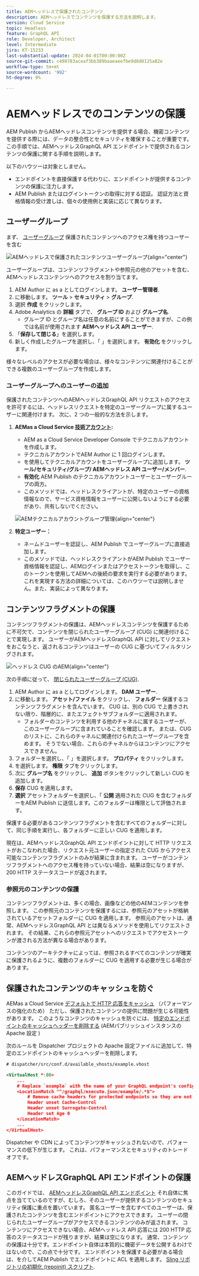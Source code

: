 ```yaml
---
title: AEMヘッドレスで保護されたコンテンツ
description: AEMヘッドレスでコンテンツを保護する方法を説明します。
version: Cloud Service
topic: Headless
feature: GraphQL API
role: Developer, Architect
level: Intermediate
jira: KT-15233
last-substantial-update: 2024-04-01T00:00:00Z
source-git-commit: c498783aceaf3bb389baaeaeefbe9d8d0125a82e
workflow-type: tm+mt
source-wordcount: '992'
ht-degree: 0%

---
```



# AEMヘッドレスでのコンテンツの保護

AEM Publish からAEMヘッドレスコンテンツを提供する場合、機密コンテンツを提供する際には、データの整合性とセキュリティを確保することが重要です。 この手順では、AEMヘッドレスGraphQL API エンドポイントで提供されるコンテンツの保護に関する手順を説明します。

以下のハウツーは対象としません。

- エンドポイントを直接保護する代わりに、エンドポイントが提供するコンテンツの保護に注力します。
- AEM Publish またはログイントークンの取得に対する認証。 認証方法と資格情報の受け渡しは、個々の使用例と実装に応じて異なります。

## ユーザーグループ

まず、 [ユーザーグループ](https://experienceleague.adobe.com/en/docs/experience-manager-learn/cloud-service/accessing/aem-users-groups-and-permissions) 保護されたコンテンツへのアクセス権を持つユーザーを含む

![AEMヘッドレスで保護されたコンテンツユーザーグループ](./assets/protected-content/user-groups.png){align="center"}

ユーザーグループは、コンテンツフラグメントや参照元の他のアセットを含む、AEMヘッドレスコンテンツへのアクセスを割り当てます。

1. AEM Author に as a としてログインします。 **ユーザー管理者**.
1. に移動します。 **ツール** > **セキュリティ** > **グループ**.
1. 選択 **作成** をクリックします。
1. Adobe Analytics の **詳細** タブで、 **グループ ID** および **グループ名**.
   - グループ ID とグループ名は任意の名前にすることができますが、この例では名前が使用されます **AEMヘッドレス API ユーザー**.
1. 「**保存して閉じる**」を選択します。
1. 新しく作成したグループを選択し、「 」を選択します。 **有効化** をクリックします。

様々なレベルのアクセスが必要な場合は、様々なコンテンツに関連付けることができる複数のユーザーグループを作成します。

### ユーザーグループへのユーザーの追加

保護されたコンテンツへのAEMヘッドレスGraphQL API リクエストのアクセスを許可するには、ヘッドレスリクエストを特定のユーザーグループに属するユーザーに関連付けます。 次に、2 つの一般的な方法を示します。

1. **AEMas a Cloud Service [技術アカウント](https://experienceleague.adobe.com/en/docs/experience-manager-learn/getting-started-with-aem-headless/authentication/service-credentials):**
   - AEM as a Cloud Service Developer Console でテクニカルアカウントを作成します。
   - テクニカルアカウントでAEM Author に 1 回ログインします。
   - を使用してテクニカルアカウントをユーザーグループに追加します。 **ツール/セキュリティ/グループ/ AEMヘッドレス API ユーザー/メンバー**.
   - **有効化** AEM Publish のテクニカルアカウントユーザーとユーザーグループの両方。
   - このメソッドでは、ヘッドレスクライアントが、特定のユーザーの資格情報なので、サービス資格情報をユーザーに公開しないようにする必要があり、共有しないでください。

   ![AEMテクニカルアカウントグループ管理](./assets/protected-content/group-membership.png){align="center"}

2. **特定ユーザー：**
   - ネームドユーザーを認証し、AEM Publish でユーザーグループに直接追加します。
   - このメソッドでは、ヘッドレスクライアントがAEM Publish でユーザー資格情報を認証し、AEMログインまたはアクセストークンを取得し、このトークンを使用してAEMへの後続の要求を実行する必要があります。 これを実現する方法の詳細については、このハウツーでは説明しません。また、実装によって異なります。

## コンテンツフラグメントの保護

コンテンツフラグメントの保護は、AEMヘッドレスコンテンツを保護するために不可欠で、コンテンツを閉じられたユーザーグループ (CUG) に関連付けることで実現します。 ユーザーがAEMヘッドレスGraphQL API に対してリクエストをおこなうと、返されるコンテンツはユーザーの CUG に基づいてフィルタリングされます。

![ヘッドレス CUG のAEM](./assets/protected-content/cugs.png){align="center"}

次の手順に従って、 [閉じられたユーザーグループ (CUG)](https://experienceleague.adobe.com/en/docs/experience-manager-learn/assets/advanced/closed-user-groups).

1. AEM Author に as a としてログインします。 **DAM ユーザー**.
2. に移動します。 **アセット/ファイル** をクリックし、 **フォルダー** 保護するコンテンツフラグメントを含んでいます。 CUG は、別の CUG で上書きされない限り、階層的に、またエフェクトサブフォルダーに適用されます。
   - フォルダーのコンテンツを利用する他のチャネルに属するユーザーが、このユーザーグループに含まれていることを確認します。 または、CUG のリストに、これらのチャネルに関連付けられたユーザーグループを含めます。 そうでない場合、これらのチャネルからはコンテンツにアクセスできません。
3. フォルダーを選択し、「 」を選択します。 **プロパティ** をクリックします。
4. を選択します。 **権限** タブをクリックします。
5. 次に **グループ名** をクリックし、 **追加** ボタンをクリックして新しい CUG を追加します。
6. **保存** CUG を適用します。
7. **選択** アセットフォルダーを選択し、「 **公開** 適用された CUG を含むフォルダーをAEM Publish に送信します。このフォルダーは権限として評価されます。

保護する必要があるコンテンツフラグメントを含むすべてのフォルダーに対して、同じ手順を実行し、各フォルダーに正しい CUG を適用します。

現在は、AEMヘッドレスGraphQL API エンドポイントに対して HTTP リクエストがおこなわれた場合、リクエスト元ユーザーの指定された CUG からアクセス可能なコンテンツフラグメントのみが結果に含まれます。 ユーザーがコンテンツフラグメントへのアクセス権を持っていない場合、結果は空になりますが、200 HTTP ステータスコードが返されます。

### 参照元のコンテンツの保護

コンテンツフラグメントは、多くの場合、画像などの他のAEMコンテンツを参照します。 この参照元のコンテンツを保護するには、参照元のアセットが格納されているアセットフォルダーに CUG を適用します。 参照元のアセットは、通常、AEMヘッドレスGraphQL API とは異なるメソッドを使用してリクエストされます。 その結果、これらの参照元アセットへのリクエストでアクセストークンが渡される方法が異なる場合があります。

コンテンツのアーキテクチャによっては、参照されるすべてのコンテンツが確実に保護されるように、複数のフォルダーに CUG を適用する必要が生じる場合があります。

## 保護されたコンテンツのキャッシュを防ぐ

AEMas a Cloud Service [デフォルトで HTTP 応答をキャッシュ](https://experienceleague.adobe.com/en/docs/experience-manager-learn/cloud-service/caching/publish) （パフォーマンスの強化のため） ただし、保護されたコンテンツの提供に問題が生じる可能性があります。 このようなコンテンツのキャッシュを防ぐには、 [特定のエンドポイントのキャッシュヘッダーを削除する](https://experienceleague.adobe.com/en/docs/experience-manager-learn/cloud-service/caching/publish#how-to-customize-cache-rules-1) (AEMパブリッシュインスタンスの Apache 設定 )

次のルールを Dispatcher プロジェクトの Apache 設定ファイルに追加して、特定のエンドポイントのキャッシュヘッダーを削除します。

```xml
# dispatcher/src/conf.d/available_vhosts/example.vhost

<VirtualHost *:80>
    ...
    # Replace `example` with the name of your GraphQL endpoint's configuration name.
    <LocationMatch "^/graphql/execute.json/example/.*$">
        # Remove cache headers for protected endpoints so they are not cached
        Header unset Cache-Control
        Header unset Surrogate-Control
        Header set Age 0
    </LocationMatch>
    ...
</VirtualHost>
```

Dispatcher や CDN によってコンテンツがキャッシュされないので、パフォーマンスの低下が生じます。 これは、パフォーマンスとセキュリティのトレードオフです。

## AEMヘッドレスGraphQL API エンドポイントの保護

このガイドでは、 [AEMヘッドレスGraphQL API エンドポイント](https://experienceleague.adobe.com/en/docs/experience-manager-cloud-service/content/headless/graphql-api/graphql-endpoint) それ自体に焦点を当てているのですが、むしろ、そのユーザーが提供するコンテンツのセキュリティ保護に重点を置いています。 匿名ユーザーを含むすべてのユーザーは、保護されたコンテンツを含むエンドポイントにアクセスできます。 ユーザーの閉じられたユーザーグループがアクセスできるコンテンツのみが返されます。 コンテンツにアクセスできない場合、AEMヘッドレス API 応答には 200 HTTP 応答のステータスコードが残りますが、結果は空になります。 通常、コンテンツの保護は十分です。エンドポイント自体は本質的に機密データを公開するわけではないので、この点で十分です。 エンドポイントを保護する必要がある場合は、を介してAEM Publish でエンドポイントに ACL を適用します。 [Sling リポジトリの初期化 (repoinit) スクリプト](https://sling.apache.org/documentation/bundles/repository-initialization.html#repoinit-parser-test-scenarios).

